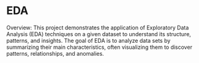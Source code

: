 # EDA
Overview:
This project demonstrates the application of Exploratory Data Analysis (EDA) techniques on a given dataset to understand its structure, patterns, and insights. The goal of EDA is to analyze data sets by summarizing their main characteristics, often visualizing them to discover patterns, relationships, and anomalies.
